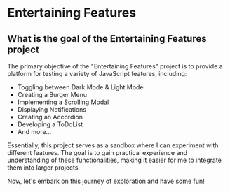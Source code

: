# Entertaining Features

## What is the goal of the Entertaining Features project

The primary objective of the "Entertaining Features" project is to provide a platform for testing a variety of JavaScript features, including:

- Toggling between Dark Mode & Light Mode
- Creating a Burger Menu
- Implementing a Scrolling Modal
- Displaying Notifications
- Creating an Accordion
- Developing a ToDoList
- And more...

Essentially, this project serves as a sandbox where I can experiment with different features. The goal is to gain practical experience and understanding of these functionalities, making it easier for me to integrate them into larger projects.

Now, let's embark on this journey of exploration and have some fun!